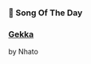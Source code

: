 ### 🎵 Song Of The Day

### [Gekka](https://open.spotify.com/track/6BDUdwOnjVTGWJbsbOcm9V)

by Nhato
